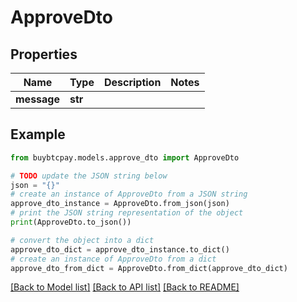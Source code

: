 # ApproveDto


## Properties

Name | Type | Description | Notes
------------ | ------------- | ------------- | -------------
**message** | **str** |  | 

## Example

```python
from buybtcpay.models.approve_dto import ApproveDto

# TODO update the JSON string below
json = "{}"
# create an instance of ApproveDto from a JSON string
approve_dto_instance = ApproveDto.from_json(json)
# print the JSON string representation of the object
print(ApproveDto.to_json())

# convert the object into a dict
approve_dto_dict = approve_dto_instance.to_dict()
# create an instance of ApproveDto from a dict
approve_dto_from_dict = ApproveDto.from_dict(approve_dto_dict)
```
[[Back to Model list]](../README.md#documentation-for-models) [[Back to API list]](../README.md#documentation-for-api-endpoints) [[Back to README]](../README.md)


